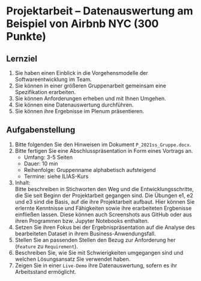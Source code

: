 # Projektarbeit – Datenauswertung am Beispiel von Airbnb NYC (300 Punkte)

## Lernziel

1. Sie haben einen Einblick in die Vorgehensmodelle der Softwareentwicklung im Team.
2. Sie können in einer größeren Gruppenarbeit gemeinsam eine Spezifikation erarbeiten.
3. Sie können Anforderungen erheben und mit Ihnen Umgehen.
4. Sie können eine Datenauswertung durchführen.
5. Sie können ihre Ergebnisse im Plenum präsentieren.

## Aufgabenstellung

1. Bitte folgenden Sie den Hinweisen im Dokument `P_2021ss_Gruppe.docx`.
2. Bitte fertigen Sie eine Abschlusspräsentation in Form eines Vortrags an.
   - Umfang: 3-5 Seiten
   - Dauer: 10 min
   - Reihenfolge: Gruppenname alphabetisch aufsteigend
   - Termine: siehe ILIAS-Kurs
3. Inhalt:  
   Bitte beschreiben in Stichworten den Weg und die Entwicklungsschritte, die Sie seit Beginn der Projektarbeit gegangen sind. Die Übungen e1, e2 und e3 sind die Basis, auf die ihre Projektarbeit aufbaut. Hier können Sie erlernte Kenntnisse und Fähigkeiten sowie ihre erarbeiteten Ergbenisse einfließen lassen. Diese können auch Screenshots aus GitHub oder aus ihren Programmen bzw. Jupyter Notebooks enthalten.
4. Setzen Sie ihren Fokus bei der Ergebnispräsentation auf die Analyse des bearbeiteten Dataset in ihrem Business-Anwendungsfall.
5. Stellen Sie an passenden Stellen den Bezug zur Anforderung her (`Feature` zu `Requirement`).
6. Beschreiben Sie, wie Sie mit Schwierigkeiten umgegangen sind und welchen Lösungsansatz Sie verwendet haben.
7. Zeigen Sie in einer `Live-Demo` ihre Datenauswertung, sofern es ihr Arbeitsstand ermöglicht.
